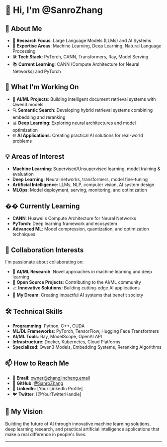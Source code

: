 # 👋 Hi, I'm @SanroZhang

## 🚀 About Me
- 🔬 **Research Focus**: Large Language Models (LLMs) and AI Systems
- 🧠 **Expertise Areas**: Machine Learning, Deep Learning, Natural Language Processing
- 🛠️ **Tech Stack**: PyTorch, CANN, Transformers, Ray, Model Serving
- 📚 **Current Learning**: CANN (Compute Architecture for Neural Networks) and PyTorch

## 🎯 What I'm Working On
- 🤖 **AI/ML Projects**: Building intelligent document retrieval systems with Qwen3 models
- 🔍 **Semantic Search**: Developing hybrid retrieval systems combining embedding and reranking
- 📊 **Deep Learning**: Exploring neural architectures and model optimization
- 🌐 **AI Applications**: Creating practical AI solutions for real-world problems

## 💡 Areas of Interest
- **Machine Learning**: Supervised/Unsupervised learning, model training & evaluation
- **Deep Learning**: Neural networks, transformers, model fine-tuning
- **Artificial Intelligence**: LLMs, NLP, computer vision, AI system design
- **MLOps**: Model deployment, serving, monitoring, and optimization

## �� Currently Learning
- **CANN**: Huawei's Compute Architecture for Neural Networks
- **PyTorch**: Deep learning framework and ecosystem
- **Advanced ML**: Model compression, quantization, and optimization techniques

## 💞️ Collaboration Interests
I'm passionate about collaborating on:
- 🤖 **AI/ML Research**: Novel approaches in machine learning and deep learning
- 🔬 **Open Source Projects**: Contributing to the AI/ML community
- 📈 **Innovative Solutions**: Building cutting-edge AI applications
- 🌟 **My Dream**: Creating impactful AI systems that benefit society

## 🛠️ Technical Skills
- **Programming**: Python, C++, CUDA
- **ML/DL Frameworks**: PyTorch, TensorFlow, Hugging Face Transformers
- **AI/ML Tools**: Ray, ModelScope, OpenAI API
- **Infrastructure**: Docker, Kubernetes, Cloud Platforms
- **Specialized**: Qwen3 Models, Embedding Systems, Reranking Algorithms

## 📫 How to Reach Me
- 📧 **Email**: owner@zhangjincheng.email
- 🐙 **GitHub**: [@SanroZhang](https://github.com/SanroZhang)
- 💼 **LinkedIn**: [Your LinkedIn Profile]
- 🐦 **Twitter**: [@YourTwitterHandle]

## 🎯 My Vision
Building the future of AI through innovative machine learning solutions, deep learning research, and practical artificial intelligence applications that make a real difference in people's lives.

---

<!---
SanroZhang/SanroZhang is a ✨ special ✨ repository because its `README.md` (this file) appears on your GitHub profile.
You can click the Preview link to take a look at your changes.
--->
